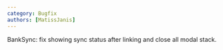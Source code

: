 ```yaml
---
category: Bugfix
authors: [MatissJanis]
---
```


BankSync: fix showing sync status after linking and close all modal stack.
